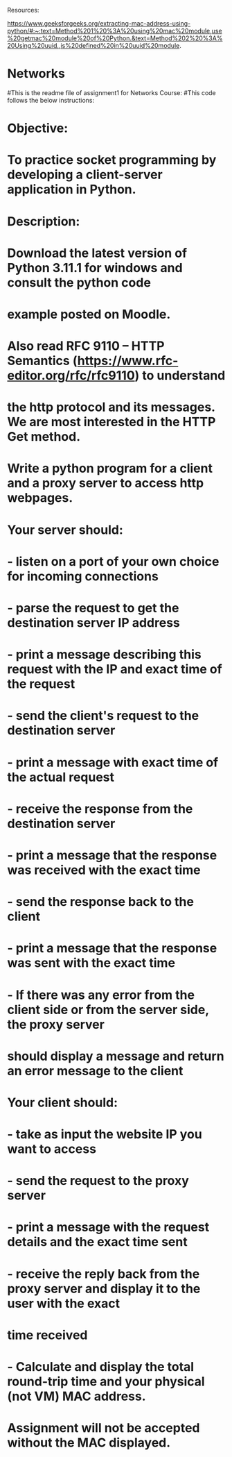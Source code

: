 Resources:

https://www.geeksforgeeks.org/extracting-mac-address-using-python/#:~:text=Method%201%20%3A%20using%20mac%20module,use%20getmac%20module%20of%20Python.&text=Method%202%20%3A%20Using%20uuid.,is%20defined%20in%20uuid%20module.



# Networks
#This is the readme file of assignment1 for Networks Course:
#This code follows the below instructions:

# Objective:
# To practice socket programming by developing a client-server application in Python.
# Description:
# Download the latest version of Python 3.11.1 for windows and consult the python code
# example posted on Moodle.
# Also read RFC 9110 – HTTP Semantics (https://www.rfc-editor.org/rfc/rfc9110) to understand
# the http protocol and its messages. We are most interested in the HTTP Get method.
# Write a python program for a client and a proxy server to access http webpages.
# Your server should:
# - listen on a port of your own choice for incoming connections
# - parse the request to get the destination server IP address
# - print a message describing this request with the IP and exact time of the request
# - send the client's request to the destination server
# - print a message with exact time of the actual request
# - receive the response from the destination server
# - print a message that the response was received with the exact time
# - send the response back to the client
# - print a message that the response was sent with the exact time
# - If there was any error from the client side or from the server side, the proxy server
# should display a message and return an error message to the client
# Your client should:
# - take as input the website IP you want to access
# - send the request to the proxy server
# - print a message with the request details and the exact time sent
# - receive the reply back from the proxy server and display it to the user with the exact
# time received
# - Calculate and display the total round-trip time and your physical (not VM) MAC address.
# Assignment will not be accepted without the MAC displayed. 
